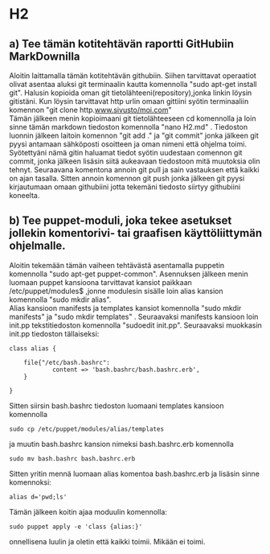 # H2

## a) Tee tämän kotitehtävän raportti GitHubiin MarkDownilla


 Aloitin laittamalla tämän kotitehtävän githubiin. Siihen tarvittavat operaatiot olivat asentaa aluksi git terminaalin kautta komennolla "sudo apt-get install git". Halusin kopioida oman git tietolähteeni(repository),jonka linkin löysin gitistäni. Kun löysin tarvittavat http urlin omaan gittiini syötin terminaaliin komennon "git clone http.www.sivusto/moi.com"  
Tämän jälkeen menin kopioimaani git tietolähteeseen cd komennolla ja loin sinne tämän markdown tiedoston komennolla "nano H2.md" .
Tiedoston luonnin jälkeen laitoin komennon "git add ." ja "git commit" jonka jälkeen git pyysi antamaan sähköposti osoitteen ja oman nimeni että ohjelma toimi. Syötettyäni nämä gitin haluamat tiedot syötin uudestaan comennon git commit, jonka jälkeen lisäsin siitä aukeavaan tiedostoon mitä muutoksia olin tehnyt. 
Seuraavana komentona annoin git pull ja sain vastauksen että kaikki on ajan tasalla. Sitten annoin komennon git push jonka jälkeen git pyysi kirjautumaan omaan githubiini jotta tekemäni tiedosto siirtyy githubiini koneelta.


## b) Tee puppet-moduli, joka tekee asetukset jollekin komentorivi- tai graafisen käyttöliittymän ohjelmalle.

Aloitin tekemään tämän vaiheen tehtävästä asentamalla puppetin komennolla "sudo apt-get puppet-common". Asennuksen jälkeen menin luomaan puppet kansioona tarvittavat kansiot paikkaan /etc/puppet/modules$ ,jonne modulesin sisälle loin alias kansion komennolla "sudo mkdir alias".   
Alias kansioon manifests ja templates kansiot komennolla "sudo mkdir manifests" ja "sudo mkdir templates" . 
Seuraavaksi manifests kansioon loin init.pp tekstitiedoston komennolla "sudoedit init.pp".
Seuraavaksi muokkasin init.pp tiedoston tällaiseksi:

    class alias {

        file{"/etc/bash.bashrc":
                content => 'bash.bashrc/bash.bashrc.erb',
        }

    }

Sitten siirsin bash.bashrc tiedoston luomaani templates kansioon komennolla

    sudo cp /etc/puppet/modules/alias/templates
   
ja muutin bash.bashrc kansion nimeksi bash.bashrc.erb komennolla
 
    sudo mv bash.bashrc bash.bashrc.erb
     
Sitten yritin mennä luomaan alias komentoa bash.bashrc.erb ja lisäsin sinne komennoksi:

    alias d='pwd;ls'
    

Tämän jälkeen koitin ajaa moduulin komennolla:

    sudo puppet apply -e 'class {alias:}' 

onnellisena luulin ja oletin että kaikki toimii. Mikään ei toimi.
 
 
 





